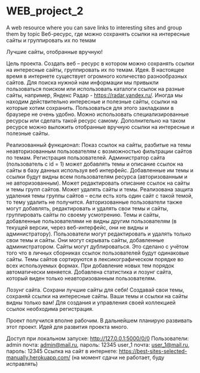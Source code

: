 # WEB_project_2
A web resource where you can save links to interesting sites and group them by topic
Веб-ресурс, где можно сохранять ссылки на интересные сайты и группировать их по темам

Лучшие сайты, отобранные вручную!

Цель проекта. Создать веб – ресурс в котором можно сохранять ссылки на интересные сайты, группировать их по темам.
Идея. В настоящее время в интернете существует огромного количество разнообразных сайтов. Для поиска нужной нам информации мы привыкли пользоваться поиском или использовать каталоги ссылок на разные сайты, например, Яндекс Радар - https://radar.yandex.ru/. Иногда мы находим действительно интересные и полезные сайты, ссылки на которые хотим сохранить.  Пользоваться для этого закладками в браузере не очень удобно. Можно использовать специализированные ресурсы или сделать такой ресурс самому. Дополнительно на таком ресурсе можно выложить отобранные вручную ссылки на интересные и полезные сайты.

Реализованный функционал:
Показ ссылок на сайты, разбитые на темы неавторизованным пользователям с возможностью фильтрации сайтов по темам.
Регистрация пользователей.
Администратор сайта (пользователь с id = 1) может добавлять темы и описание ссылок на сайты в базу данных используя веб интерфейс. Добавленные им темы и ссылки будут видны всем пользователям ресурса (авторизованным и не авторизованным). Может редактировать описание ссылок на сайты и темы групп сайтов. Может удалять сайты и темы. Реализована защита удаления темы группы сайтов – если есть хоть один сайт с такой темой, то тему удалить не получится. 
Авторизованные пользователи также могут добавлять, редактировать и удалять свои темы и сайты, группировать сайты по своему усмотрению. Темы и сайты, добавленные пользователями не видны другим пользователям (в текущей версии, через веб-интерфейс, они не видны и администратору). Пользователи могут редактировать и удалять только свои темы и сайты. Они могут скрывать сайты, добавленные администратором. 
Сайты могут дублироваться. Это сделано с учётом того что в личных сборниках ссылок пользователей будут одинаковые сайты.
Темы сайтов сортируются в лексикографическом порядке во всех используемых формах. При добавление новых тем порядок автоматически меняется.
Добавлена статистика и лозунг сайта, который виден только неавторизованным пользователям.

Лозунг сайта. Сохрани лучшие сайты для себя! Создавай свои темы, сохраняй ссылки на интересные сайты. Ваши темы и ссылки на сайты видны только вам! Для создания и управления своей коллекцией ссылок необходима регистрация.

Проект получился вполне рабочим. В дальнейшем планирую развивать этот проект. Идей для развития проекта много.

Доступ при локальном запуске: http://127.0.0.1:5000/0/0
Пользователи: admin почта: admin@mail.ru, пароль: 12345
              user_1 почта: user_1@mail.ru, пароль: 12345
Ссылка на сайт в интернете: https://best-sites-selected-manually.herokuapp.com/ (на момент сдачи не работает, буду исправлять)

